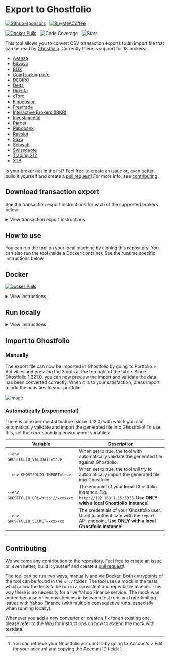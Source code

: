 # Export to Ghostfolio

[![Github-sponsors](https://img.shields.io/badge/sponsor-30363D?style=for-the-badge&logo=GitHub-Sponsors&logoColor=#EA4AAA)](https://github.com/sponsors/dickwolff) &nbsp;
[![BuyMeACoffee](https://img.shields.io/badge/Buy%20Me%20a%20Coffee-ffdd00?style=for-the-badge&logo=buy-me-a-coffee&logoColor=black)](https://www.buymeacoffee.com/dickw0lff)

[![Docker Pulls](https://img.shields.io/docker/pulls/dickwolff/export-to-ghostfolio?style=for-the-badge)](https://hub.docker.com/r/dickwolff/export-to-ghostfolio) &nbsp; ![Code Coverage](https://img.shields.io/endpoint?url=https://gist.githubusercontent.com/dickwolff/dd5dc24ffa62de59b3d836f856f48a10/raw/cov.json) &nbsp; ![Stars](https://img.shields.io/github/stars/dickwolff/export-to-ghostfolio?style=for-the-badge)

This tool allows you to convert CSV transaction exports to an import file that can be read by [Ghostfolio](https://github.com/ghostfolio/ghostfolio/). Currently there is support for 18 brokers:

- [Avanza](https://avanza.se)
- [Bitvavo](https://bitvavo.com)
- [BUX](https://bux.com)
- [CoinTracking.info](https://cointracking.info)
- [DEGIRO](https://degiro.com)
- [Delta](https://delta.app)
- [Directa](https://directatrading.com)
- [eToro](https://www.etoro.com/)
- [Finpension](https://finpension.ch)
- [Freetrade](https://freetrade.io)
- [Interactive Brokers (IBKR)](https://www.interactivebrokers.com)
- [Investimental](https://www.investimental.ro/)
- [Parqet](https://www.parqet.com/)
- [Rabobank](https://rabobank.nl)
- [Revolut](https://revolut.com)
- [Saxo](https://www.home.saxo/nl-nl)
- [Schwab](https://www.schwab.com)
- [Swissquote](https://en.swissquote.com/)
- [Trading 212](https://trading212.com)
- [XTB](https://www.xtb.com/int)

Is your broker not in the list? Feel free to create an [issue](https://github.com/dickwolff/Export-To-Ghostfolio/issues/new) or, even better, build it yourself and create a [pull request](https://github.com/dickwolff/Export-To-Ghostfolio/compare)! For more info, see [contributing](#contributing).

## Download transaction export

See the transaction export instructions for each of the supported brokers below.

<details>
<summary>View transaction export instructions</summary>

### Avanza

Login to your Avanza account and click "Min ekonomi". Select the ["Transaktioner tab"](https://www.avanza.se/min-ekonomi/transaktioner.html), then select the desired export timeframe. Finally, click "Exportera transaktioner" to download the CSV file.

### Bitvavo

Login to your Bitvavo account and click on your name at the top-right. Next, click "Transaction history". Click the blue "Export" button at the to to create an export. Select one of the CSV options and again click "Export".

![Export instructions for Bitvavo](./assets/export-bitvavo.jpg)

### BUX

Open the app and go to "Account Value", and then "View History". Click the download icon in the top right corner to download your transaction history. The export will be sent to your email address.

_Due to limitations by BUX, you can request up to 3 CSV exports per day!_.

### CoinTracking.info

Login to your CoinTracking.info account. Go to the "Transactions" section in the menu. Click the "Export"-button, then choose "CSV (Full Export)" **(this is important!)** to download the transactions.

### DEGIRO

Login to your DEGIRO account and create an export file (via Inbox > Account Overview, see image below). Choose the period from which you wish to export your history and click download.

![Export instructions for DEGIRO](./assets/export-degiro.jpg)

### Delta

Open the Delta app. Open the menu, then click "Settings". Go to "Devices & Data", then "Export data". Select the portfolio to export, then click the "Download" button to get the CSV file.

### Directa

Open Directa App, select "Libera" mode and go on Transactions ("Movimenti").
![Export instructions for Directa, Transactions](./assets/directa-transactions.png)

Choose date range on the right and click on "Excel" icon, in the modal select "File separato da virgole (csv)" and "Estrai"
![Export instructions for Directa, Export](./assets/directa-export.png)

### eToro

Login to your eToro account and navigate to "Portfolio". Then select "History" in the top menu. Next, click on the icon on the far right and select "Account statement". Choose the dates of interest and click "Create". On the next page, click on the Excel icon on the top right to download the file. After downloading, open the file in Excel and delete all the tabs except the "Account Activity" tab. Then use Excel to convert the file to CSV.

### Finpension

Login to your Finpension account. Select your portfolio from the landing page. Then to the right of the screen select “Transactions”, on the following page to the right notice “transaction report (CSV-file)” and click to email or click to download locally.

### Freetrade

Open the Freetrade app. Select your portfolio from the option in the top-left under the "Portfolio" heading. Select "Activity" from the list of icons along the bottom of the screen. Select the share icon in the top-right corner and then follow the on-screen instructions.

### Interactive Brokers (IBKR)

Login to your Interactive Brokers account. Navigate to Account Management and click "Reporting" in the sidebar. Next, click on the "Flex Queries"-tab in the "Reporting" section. From the Flex "Queries section", Click the plus (+) icon on the right side to create a new Flex Query. Create a new Flex Query for Trades, and another one for Dividends. Set the export format to "CSV". See the required columns below the image.

![Export instructions for IBKR](./assets/export-ibkr.jpg)

#### Trades

For trades, select "Trades". Then select the following properties: `Buy/Sell, TradeDate, ISIN, Quantity, TradePrice, TradeMoney, CurrencyPrimary, IBCommission, IBCommissionCurrency`.

#### Dividends

For dividends, select "Cash Transactions". Then select the following properties: `Type, SettleDate, ISIN, Description, Amount, CurrencyPrimary`.

### Investimental

Login to your Investimental account and click on the "Orders Daily Log". Select account and desired time period then click refresh button. Transactions should appear and then click on the download button.

![Export instructions for Investimental](./assets/export-investimental.png)

### Parqet

Login to Parquet and navigate to the "Activities" section (in German, "Aktivitäten"). In the top-right corner, next to the green "Neue Aktivität" button, you'll see an option to "Download as CSV" (In German, "Export als CSV"). Click this button to download a CSV file containing all your activities.

![Export instructions for Parqet](./assets/export-parqet.png)

### Rabobank

Login to Rabobank and navigate to your investments. Navigate to "Transactions & Contract Notes" (Mutaties & Nota's). Select the range you wish to export at the top. Then scroll to the bottom of the page and click "Export as .csv"

### Revolut (Invest and Crypto)

_The steps below are similar for both Revolut Invest as Revolut Crypto. Simply replace "Invest" by "Crypto"._

Open the Revolut app and open the "Invest"-tab. Press the "More"-button, and then choose "Documents". Select your investment account and select the first option, "Account statement". Choose the "Excel" option and select the date range. Then download the file and save it on your device. Convert the file from `.xlsx` to `.csv`. **Set the separation character to `,` (comma)!**

### Saxo

Login to your Saxo account. Go to your profile (button on the top-right), then choose "Transaction overview" (near the bottom). Click the blue "Export"-button and click the "Excel"-button to download the file and save it on your device. Convert the file from `.xlsx` to `.csv`. **Set the separation character to `,` (comma)!**

### Schwab

Login to your Schwab account. Go to "Accounts" then "History". Select the account you want to download details from. Select the "Date Range" and select "Export" (csv). Save the file.

![Export instructions for Schwab](./assets/export-schwab.jpg)

### Swissquote

Login to your Swissquote account. From the bar menu click on "Transactions". Select the desired time period as well as types and then select the "export CSV" button to the right.

**NOTE:** For Swissquote it's important you have set your display language as English. You can do this by logging into your Swissquote account and then select "My Account" (Mein Konto). Click the "Settings"-button (Einstellungen), then change your display language (displaysprache) to English. After this change, your Swissquote export will be in English.

### Trading 212

Login to your Trading 212 account and create an export file (via History > Download icon). Choose the period from which you wish to export your history and click download.

### XTB

Login to your XTB account and from the top bar click on "Account history", then "Cash operations". Click the "Export button". Choose the period from which you wish to export your history, select report type "Cash Operations" choose file format "csv" then click "Export Report" button.

</details>

## How to use

You can run the tool on your local machine by cloning this repository. You can also run the tool inside a Docker container. See the runtime specific instructions below.

## Docker

[![Docker Pulls](https://img.shields.io/docker/pulls/dickwolff/export-to-ghostfolio?style=for-the-badge)](https://hub.docker.com/r/dickwolff/export-to-ghostfolio)

<details>
<summary>View instructions</summary>

### System requirements

To run the Docker container you need to have [Docker](https://docs.docker.com/get-docker/) installed on your machine. The image is published to [Docker Hub](https://hub.docker.com/r/dickwolff/export-to-ghostfolio).

### How to use with the Dockerhub image

Contrary to the locally run version of the tool, the containerized version tries to determine which file type to process by looking to the header line inside the file. So there is no need to specify which converter to use.

You can then run the image like:

```console
docker run --rm -v {local_in-folder}:/var/tmp/e2g-input -v {local_out_folder}:/var/tmp/e2g-output --env GHOSTFOLIO_ACCOUNT_ID=xxxxxxx dickwolff/export-to-ghostfolio
```

The following parameters can be given to the Docker run command.

| Command                                           | Optional | Description                                                                                                                                                     |
| ------------------------------------------------- | -------- | --------------------------------------------------------------------------------------------------------------------------------------------------------------- |
| `-v {local_in-folder}:/var/tmp/e2g-input`         | N        | The input folder where you put the files to be processed                                                                                                        |
| `-v {local_out_folder}:/var/tmp/e2g-output`       | N        | The output folder where the Ghostfolio import JSON will be placed. Also the input file will be moved here when an error ocurred while processing the file.      |
| `-v {local_cache_folder}:/var/tmp/e2g-cache`      | Y        | The folder where Yahoo Finance symbols will be cached                                                                                                           |
| `--env GHOSTFOLIO_ACCOUNT_ID=xxxxxxx`             | N        | Your Ghostolio account ID [^1]                                                                                                                                  |
| `--env ISIN_OVERRIDE_FILE=isin-overrides.txt` | Y        | Specify a key-value pair file with ISIN overrides                                                                                                               |
| `--env USE_POLLING=true`                          | Y        | When set to true, the container will continously look for new files to process and the container will not stop.                                                 |
| `--env DEBUG_LOGGING=true`                        | Y        | When set to true, the container will show logs in more detail, useful for error tracing.                                                                        |
| `--env PURGE_CACHE=true`                          | Y        | When set to true, the file cache will be purged on start.                                                                                                       |
| `--env GHOSTFOLIO_SPLIT_OUTPUT=true`              | Y        | When set to true, the result file will be split into chunks of 25 activities, allowing it to be uploaded to [Ghostfolio's hosted service](https://ghostfol.io). |
| `--env GHOSTFOLIO_VALIDATE=true`                  | Y        | When set to true, the tool with automatically validate the generated file against Ghostfolio.                                                                   |
| `--env GHOSTFOLIO_IMPORT=true`                    | Y        | When set to true, the tool will try to automatically import the generated file into Ghostfolio.                                                                 |
| `--env GHOSTFOLIO_URL=http://xxxxxxx`             | Y        | The endpoint of your **local** Ghostfolio instance. E.g. `http://192.168.1.15:3333`. **Use ONLY with a local Ghostfolio instance!**                             |
| `--env GHOSTFOLIO_SECRET=xxxxxxx`                 | Y        | The credentials of your Ghostfolio user. Used to authenticate with the `import` API endpoint. **Use ONLY with a local Ghostfolio instance!**                    |

[^1]: You can retrieve your Ghostfolio account ID by going to Accounts > Edit for your account and copying the Account ID field

![image](assets/account_settings.png)

### How to use by generating your own image

Use this option if you wish to run using an isolated docker environment where you have full control over the image and thus can trust it to contain only what is expected.

Clone this repository to your system and then run:

```console
docker build -t export-to-ghostfolio .
docker run --rm -v {local_in-folder}:/var/tmp/e2g-input -v {local_out_folder}:/var/tmp/e2g-output --env GHOSTFOLIO_ACCOUNT_ID=xxxxxxx -t export-to-ghostfolio
```

You can use the same options as above for using the image on Dockerhub

### Caching

The tool uses `cacache` to store data retrieved from Yahoo Finance inside the container. This way the load on Yahoo Finance is reduced and the tool should run faster. The cached data is stored inside the container in `/var/tmp/e2g-cache`. If you feel you need to invalidate your cache, you can do so by adding `--env PURGE_CACHE=true` to your run command. This will clear the cache on container start, and the tool will recreate the cache the next time it has to retrieve data from Yahoo Finance.

</details>

## Run locally

<details>
<summary>View instructions</summary>

### System requirements

The tool requires you to install the latest LTS version of Node, which currently is v22. You can download it [here](https://nodejs.org/en/download/). The tool can run on any OS on which you can install Node.

### Use the tool

Next, clone the repo to your local machine and open with your editor of choice (e.g. Visual Studio Code).

Run `npm install` to install all required packages.

The repository contains a sample `.env` file. Rename this from `.env.sample`.

- Put your export file path in the `INPUT_FILE` variable. This has to be relative to the root of the project.
- Put the Ghostfolio account name where you want your transactions to end up at in `GHOSTFOLIO_ACCOUNT_ID`
  - This can be retrieved by going to Accounts > select your account and copying the ID from the URL
  
    ![image](https://user-images.githubusercontent.com/5620002/203353840-f5db7323-fb2f-4f4f-befc-e4e340466a74.png)
- Optionally you can set the `GHOSTFOLIO_UPDATE_CASH` variable to `TRUE` to automatically update your Ghostfolio account cash balance after processing the activities.
- Optionally you can enable debug logging by setting the `DEBUG_LOGGING` variable to `TRUE`.

You can now run `npm run start [exporttype]`. See the table with run commands below. The tool will open your export and will convert this. It retrieves the symbols that are supported with YAHOO Finance (e.g. for European stocks like `ASML`, it will retrieve `ASML.AS` by the corresponding ISIN).

| Exporter      | Run command                        |
| ------------- | ---------------------------------- |
| Avanza        | `run start avanza`                 |
| Bitvavo       | `run start bitvavo` (or `bv`)      |
| BUX           | `run start bux`                    |
| CoinTracking  | `run start cointracking` (or `ct`) |
| DEGIRO        | `run start degiro`                 |
| Delta         | `run start delta`                  |
| Directa       | `run start directa`                |
| eToro         | `run start etoro`                  |
| Finpension    | `run start finpension` (or `fp`)   |
| Freetrade     | `run start freetrade`  (or `ft`)   |
| IBKR          | `run start ibkr`                   |
| Investimental | `run start investimental`          |
| Parqet        | `run start parqet`                 |
| Rabobank      | `run start rabobank`               |
| Revolut       | `run start revolut`                |
| Saxo          | `run start saxo`                   |
| Schwab        | `run start schwab`                 |
| Swissquote    | `run start swissquote` (or `sq`)   |
| Trading 212   | `run start trading212` (or `t212`) |
| XTB           | `run start xtb`                    |

### Caching

The tool uses `cacache` to store data retrieved from Yahoo Finance on disk. This way the load on Yahoo Finance is reduced and the tool should run faster. The cached data is stored in `/var/tmp/e2g-cache`. If you feel you need to invalidate your cache, you can do so by removing the folder and the tool will recreate the cache when you run it the next time.

### Symbol overriding

Since 0.25.0 you can specify ISIN symbol overrides. This gives you more control to make Export to Ghostfolio to look for a specific symbol. For example `IE00B3RBWM25` (Vanguard FTSE All-World UCITS ETF) will by default return `VWRL.L`. If you bought `VWRL.AS` and want to have this reflected in the export file, you can add this to the overrides file.

The file is a simple key-value pair `.txt` file, which you can provide by environment variable via Docker, or by locally renaming `isin-overrides-sample.txt` to `isin-overrides.txt`. The contenst look like:

```txt
IE00B3RBWM25=VWRL.AS
IE00B02KXK85=FXAC.AS
...=...
```

</details>

## Import to Ghostfolio

### Manually

The export file can now be imported in Ghostfolio by going to Portfolio > Activities and pressing the 3 dots at the top right of the table. Since Ghostfolio 1.221.0, you can now preview the import and validate the data has been converted correctly. When it is to your satisfaction, press import to add the activities to your portfolio.

![image](https://user-images.githubusercontent.com/5620002/203356387-1f42ca31-7cff-44a5-8f6c-84045cf7101e.png)

### Automatically (experimental)

There is an experimental feature (since 0.12.0) with which you can automatically validate and import the generated file into Ghostfolio! To use this, set the corresponding environment variables:

| Variable                              | Description                                                                                                                                  |
| ------------------------------------- | -------------------------------------------------------------------------------------------------------------------------------------------- |
| `--env GHOSTFOLIO_VALIDATE=true`      | When set to true, the tool with automatically validate the generated file against Ghostfolio.                                                |
| `--env GHOSTFOLIO_IMPORT=true`        | When set to true, the tool will try to automatically import the generated file into Ghostfolio.                                              |
| `--env GHOSTFOLIO_URL=http://xxxxxxx` | The endpoint of your **local** Ghostfolio instance. E.g. `http://192.168.1.15:3333`. **Use ONLY with a local Ghostfolio instance!**          |
| `--env GHOSTFOLIO_SECRET=xxxxxxx`     | The credentials of your Ghostfolio user. Used to authenticate with the `import` API endpoint. **Use ONLY with a local Ghostfolio instance!** |

---

## Contributing

We welcome any contribution to the repository. Feel free to create an [issue](https://github.com/dickwolff/Export-To-Ghostfolio/issues/new) or, even better, build it yourself and create a [pull request](https://github.com/dickwolff/Export-To-Ghostfolio/compare)!

The tool can be run two ways, manually and via Docker. Both entrypoints of the tool can be found in the `src/` folder.
The tool uses a mock in the tests, which allow the tests to be run in a consistent and repeatable manner. This way there is no necessity for a live Yahoo Finance service. The mock was added because of inconsistencies in between test runs and rate-limiting issues with Yahoo Finance (with multiple consequetive runs, especially when running locally).

Whenever you add a new converter or create a fix for an existing one, please refer to the [Wiki](https://github.com/dickwolff/Export-To-Ghostfolio/wiki/Add-new-testdata-to-Yahoo-Finance-mock) for instructions on how to extend the mock with testdata.

